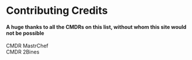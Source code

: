 # Contributing Credits

#### A huge thanks to all the CMDRs on this list, without whom this site would not be possible

CMDR MastrChef  
CMDR 2Bines
